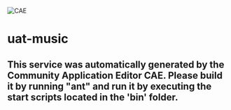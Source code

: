 ![CAE](https://github.com/testcae/application-demo-music-2/blob/master/microservice-uat-music/img/logo.png)  

uat-music
===================


This service was automatically generated by the Community Application Editor CAE. Please build it by running "ant" and run it by executing the start scripts located in the 'bin' folder.
---------------
